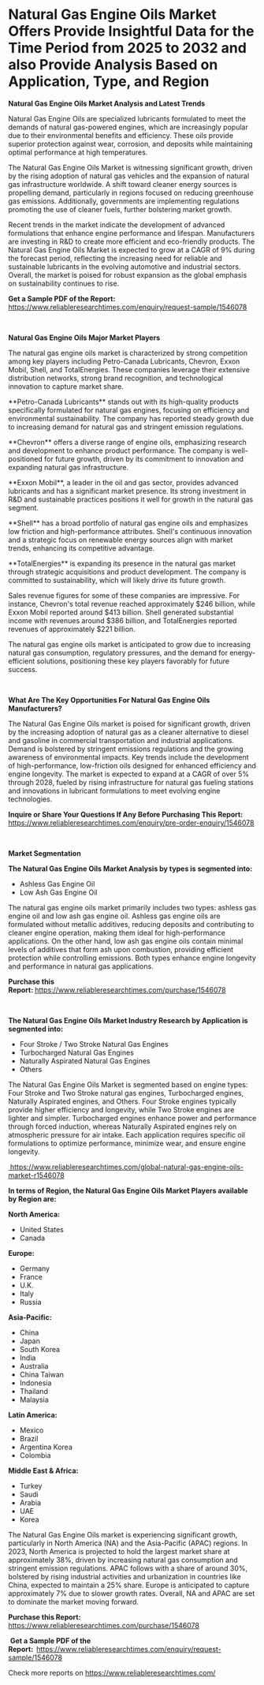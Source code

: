 <p><h1>Natural Gas Engine Oils Market Offers Provide Insightful Data for the Time Period from 2025 to 2032 and also Provide Analysis Based on Application, Type, and Region</h1></p><p><strong>Natural Gas Engine Oils Market Analysis and Latest Trends</strong></p>
<p><p>Natural Gas Engine Oils are specialized lubricants formulated to meet the demands of natural gas-powered engines, which are increasingly popular due to their environmental benefits and efficiency. These oils provide superior protection against wear, corrosion, and deposits while maintaining optimal performance at high temperatures. </p><p>The Natural Gas Engine Oils Market is witnessing significant growth, driven by the rising adoption of natural gas vehicles and the expansion of natural gas infrastructure worldwide. A shift toward cleaner energy sources is propelling demand, particularly in regions focused on reducing greenhouse gas emissions. Additionally, governments are implementing regulations promoting the use of cleaner fuels, further bolstering market growth.</p><p>Recent trends in the market indicate the development of advanced formulations that enhance engine performance and lifespan. Manufacturers are investing in R&D to create more efficient and eco-friendly products. The Natural Gas Engine Oils Market is expected to grow at a CAGR of 9% during the forecast period, reflecting the increasing need for reliable and sustainable lubricants in the evolving automotive and industrial sectors. Overall, the market is poised for robust expansion as the global emphasis on sustainability continues to rise.</p></p>
<p><strong>Get a Sample PDF of the Report:&nbsp;</strong> <a href="https://www.reliableresearchtimes.com/enquiry/request-sample/1546078?utm_campaign=3054&utm_medium=2&utm_source=Github&utm_content=ia&utm_term=31032025&utm_id=natural-gas-engine-oils">https://www.reliableresearchtimes.com/enquiry/request-sample/1546078</a></p>
<p>&nbsp;</p>
<p><strong>Natural Gas Engine Oils Major Market Players</strong></p>
<p><p>The natural gas engine oils market is characterized by strong competition among key players including Petro-Canada Lubricants, Chevron, Exxon Mobil, Shell, and TotalEnergies. These companies leverage their extensive distribution networks, strong brand recognition, and technological innovation to capture market share.</p><p>**Petro-Canada Lubricants** stands out with its high-quality products specifically formulated for natural gas engines, focusing on efficiency and environmental sustainability. The company has reported steady growth due to increasing demand for natural gas and stringent emission regulations.</p><p>**Chevron** offers a diverse range of engine oils, emphasizing research and development to enhance product performance. The company is well-positioned for future growth, driven by its commitment to innovation and expanding natural gas infrastructure.</p><p>**Exxon Mobil**, a leader in the oil and gas sector, provides advanced lubricants and has a significant market presence. Its strong investment in R&D and sustainable practices positions it well for growth in the natural gas segment.</p><p>**Shell** has a broad portfolio of natural gas engine oils and emphasizes low friction and high-performance attributes. Shell's continuous innovation and a strategic focus on renewable energy sources align with market trends, enhancing its competitive advantage.</p><p>**TotalEnergies** is expanding its presence in the natural gas market through strategic acquisitions and product development. The company is committed to sustainability, which will likely drive its future growth.</p><p>Sales revenue figures for some of these companies are impressive. For instance, Chevron's total revenue reached approximately $246 billion, while Exxon Mobil reported around $413 billion. Shell generated substantial income with revenues around $386 billion, and TotalEnergies reported revenues of approximately $221 billion.</p><p>The natural gas engine oils market is anticipated to grow due to increasing natural gas consumption, regulatory pressures, and the demand for energy-efficient solutions, positioning these key players favorably for future success.</p></p>
<p>&nbsp;</p>
<p><strong>What Are The Key Opportunities For Natural Gas Engine Oils Manufacturers?</strong></p>
<p><p>The Natural Gas Engine Oils market is poised for significant growth, driven by the increasing adoption of natural gas as a cleaner alternative to diesel and gasoline in commercial transportation and industrial applications. Demand is bolstered by stringent emissions regulations and the growing awareness of environmental impacts. Key trends include the development of high-performance, low-friction oils designed for enhanced efficiency and engine longevity. The market is expected to expand at a CAGR of over 5% through 2028, fueled by rising infrastructure for natural gas fueling stations and innovations in lubricant formulations to meet evolving engine technologies.</p></p>
<p><strong>Inquire or Share Your Questions If Any Before Purchasing This Report:</strong> <a href="https://www.reliableresearchtimes.com/enquiry/pre-order-enquiry/1546078?utm_campaign=3054&utm_medium=2&utm_source=Github&utm_content=ia&utm_term=31032025&utm_id=natural-gas-engine-oils">https://www.reliableresearchtimes.com/enquiry/pre-order-enquiry/1546078</a></p>
<p>&nbsp;</p>
<p><strong>Market Segmentation</strong></p>
<p><strong>The Natural Gas Engine Oils Market Analysis by types is segmented into:</strong></p>
<p><ul><li>Ashless Gas Engine Oil</li><li>Low Ash Gas Engine Oil</li></ul></p>
<p><p>The natural gas engine oils market primarily includes two types: ashless gas engine oil and low ash gas engine oil. Ashless gas engine oils are formulated without metallic additives, reducing deposits and contributing to cleaner engine operation, making them ideal for high-performance applications. On the other hand, low ash gas engine oils contain minimal levels of additives that form ash upon combustion, providing efficient protection while controlling emissions. Both types enhance engine longevity and performance in natural gas applications.</p></p>
<p><strong>Purchase this Report:&nbsp;</strong><a href="https://www.reliableresearchtimes.com/purchase/1546078?utm_campaign=3054&utm_medium=2&utm_source=Github&utm_content=ia&utm_term=31032025&utm_id=natural-gas-engine-oils">https://www.reliableresearchtimes.com/purchase/1546078</a></p>
<p>&nbsp;</p>
<p><strong>The Natural Gas Engine Oils Market Industry Research by Application is segmented into:</strong></p>
<p><ul><li>Four Stroke / Two Stroke Natural Gas Engines</li><li>Turbocharged Natural Gas Engines</li><li>Naturally Aspirated Natural Gas Engines</li><li>Others</li></ul></p>
<p><p>The Natural Gas Engine Oils Market is segmented based on engine types: Four Stroke and Two Stroke natural gas engines, Turbocharged engines, Naturally Aspirated engines, and Others. Four Stroke engines typically provide higher efficiency and longevity, while Two Stroke engines are lighter and simpler. Turbocharged engines enhance power and performance through forced induction, whereas Naturally Aspirated engines rely on atmospheric pressure for air intake. Each application requires specific oil formulations to optimize performance, minimize wear, and ensure engine longevity.</p></p>
<p><a href="https://www.reliableresearchtimes.com/global-natural-gas-engine-oils-market-r1546078?utm_campaign=3054&utm_medium=2&utm_source=Github&utm_content=ia&utm_term=31032025&utm_id=natural-gas-engine-oils">&nbsp;https://www.reliableresearchtimes.com/global-natural-gas-engine-oils-market-r1546078</a></p>
<p><strong>In terms of Region, the Natural Gas Engine Oils Market Players available by Region are:</strong></p>
<p>
    <p> <strong> North America: </strong>
        <ul>
            <li>United States</li>
            <li>Canada</li>
        </ul>
        </p> 
    <p> <strong> Europe: </strong>
        <ul>
            <li>Germany</li>
            <li>France</li>
            <li>U.K.</li>
            <li>Italy</li>
            <li>Russia</li>
        </ul>
        </p> 
    <p> <strong> Asia-Pacific: </strong>
        <ul>
            <li>China</li>
            <li>Japan</li>
            <li>South Korea</li>
            <li>India</li>
            <li>Australia</li>
            <li>China Taiwan</li>
            <li>Indonesia</li>
            <li>Thailand</li>
            <li>Malaysia</li>
        </ul>
        </p> 
    <p> <strong> Latin America: </strong>
        <ul>
            <li>Mexico</li>
            <li>Brazil</li>
            <li>Argentina Korea</li>
            <li>Colombia</li>
        </ul>
        </p> 
    <p> <strong> Middle East & Africa: </strong>
        <ul>
            <li>Turkey</li>
            <li>Saudi</li>
            <li>Arabia</li>
            <li>UAE</li>
            <li>Korea</li>
        </ul>
    </p>
    </p>
<p><p>The Natural Gas Engine Oils market is experiencing significant growth, particularly in North America (NA) and the Asia-Pacific (APAC) regions. In 2023, North America is projected to hold the largest market share at approximately 38%, driven by increasing natural gas consumption and stringent emission regulations. APAC follows with a share of around 30%, bolstered by rising industrial activities and urbanization in countries like China, expected to maintain a 25% share. Europe is anticipated to capture approximately 7% due to slower growth rates. Overall, NA and APAC are set to dominate the market moving forward.</p></p>
<p><strong>Purchase this Report: </strong><a href="https://www.reliableresearchtimes.com/purchase/1546078?utm_campaign=3054&utm_medium=2&utm_source=Github&utm_content=ia&utm_term=31032025&utm_id=natural-gas-engine-oils">https://www.reliableresearchtimes.com/purchase/1546078</a></p>
<p>&nbsp;<strong>Get a Sample PDF of the Report:&nbsp;&nbsp;</strong><a href="https://www.reliableresearchtimes.com/enquiry/request-sample/1546078?utm_campaign=3054&utm_medium=2&utm_source=Github&utm_content=ia&utm_term=31032025&utm_id=natural-gas-engine-oils">https://www.reliableresearchtimes.com/enquiry/request-sample/1546078</a></p>
<p><strong></strong></p>
<p>Check more reports on <a href="https://www.reliableresearchtimes.com/?utm_campaign=3054&utm_medium=2&utm_source=Github&utm_content=ia&utm_term=31032025&utm_id=natural-gas-engine-oils">https://www.reliableresearchtimes.com/</a></p>